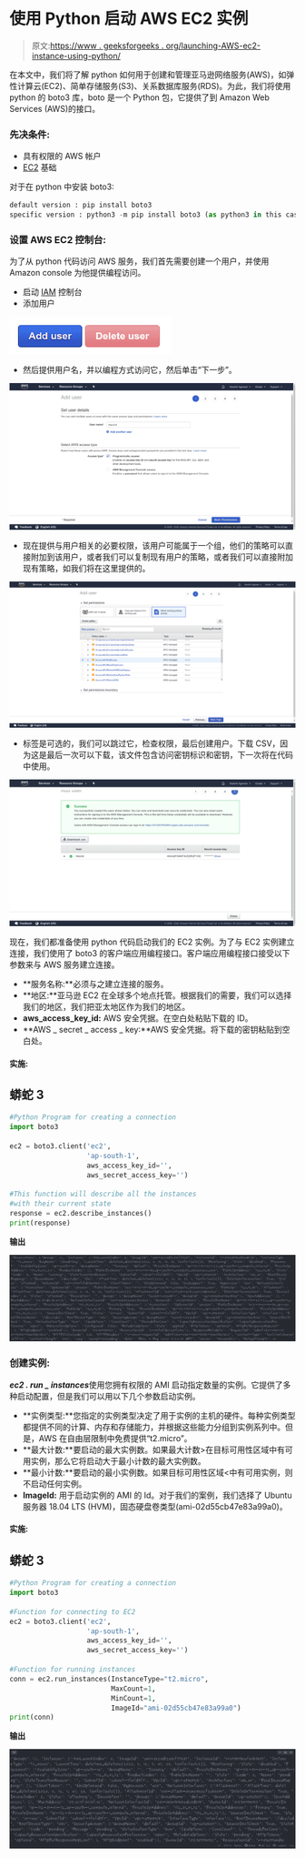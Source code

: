 # 使用 Python 启动 AWS EC2 实例

> 原文:[https://www . geeksforgeeks . org/launching-AWS-ec2-instance-using-python/](https://www.geeksforgeeks.org/launching-aws-ec2-instance-using-python/)

在本文中，我们将了解 python 如何用于创建和管理亚马逊网络服务(AWS)，如弹性计算云(EC2)、简单存储服务(S3)、关系数据库服务(RDS)。为此，我们将使用 python 的 boto3 库，boto 是一个 Python 包，它提供了到 Amazon Web Services (AWS)的接口。

### **先决条件:**

*   具有权限的 AWS 帐户
*   [EC2](https://www.geeksforgeeks.org/what-is-elastic-compute-cloud-ec2/) 基础

对于在 python 中安装 boto3:

```py
default version : pip install boto3
specific version : python3 -m pip install boto3 (as python3 in this case)

```

### 设置 AWS EC2 控制台:

为了从 python 代码访问 AWS 服务，我们首先需要创建一个用户，并使用 Amazon console 为他提供编程访问。

*   启动 [IAM](https://console.aws.amazon.com/iam/home#/users) 控制台
*   添加用户

![add user in IAM console](img/316e9179056d082efa8f61914e5d6e87.png)

*   然后提供用户名，并以编程方式访问它，然后单击“下一步”。

![](img/1e8803810e5f5cee1f229a8f6dafc3b2.png)

*   现在提供与用户相关的必要权限，该用户可能属于一个组，他们的策略可以直接附加到该用户，或者我们可以复制现有用户的策略，或者我们可以直接附加现有策略，如我们将在这里提供的。

![EC2 permissions](img/4964b4f7ccaa5a7df92a42f98d3fbede.png)

*   标签是可选的，我们可以跳过它，检查权限，最后创建用户。下载 CSV，因为这是最后一次可以下载，该文件包含访问密钥标识和密钥，下一次将在代码中使用。

![AWS permission review page](img/4ee3b60c750ad6e6ef30680346768dbb.png)

现在，我们都准备使用 python 代码启动我们的 EC2 实例。为了与 EC2 实例建立连接，我们使用了 boto3 的客户端应用编程接口。客户端应用编程接口接受以下参数来与 AWS 服务建立连接。

*   **服务名称:**必须与之建立连接的服务。
*   **地区:**亚马逊 EC2 在全球多个地点托管。根据我们的需要，我们可以选择我们的地区，我们把亚太地区作为我们的地区。
*   **aws_access_key_id:** AWS 安全凭据。在空白处粘贴下载的 ID。
*   **AWS _ secret _ access _ key:**AWS 安全凭据。将下载的密钥粘贴到空白处。

#### **实施:**

## 蟒蛇 3

```py
#Python Program for creating a connection
import boto3

ec2 = boto3.client('ec2',
                   'ap-south-1',
                   aws_access_key_id='',
                   aws_secret_access_key='')

#This function will describe all the instances
#with their current state 
response = ec2.describe_instances()
print(response)
```

**输出**

![EC2 instance launch through cmd](img/bd122b1c937e644abe248a171a07e544.png)

### **创建实例**:

***ec2 . run _ instances***使用您拥有权限的 AMI 启动指定数量的实例。它提供了多种启动配置，但是我们可以用以下几个参数启动实例。

*   **实例类型:**您指定的实例类型决定了用于实例的主机的硬件。每种实例类型都提供不同的计算、内存和存储能力，并根据这些能力分组到实例系列中。但是，AWS 在自由层限制中免费提供“t2.micro”。
*   **最大计数:**要启动的最大实例数。如果最大计数>在目标可用性区域中有可用实例，那么它将启动大于最小计数的最大实例数。
*   **最小计数:**要启动的最小实例数。如果目标可用性区域<中有可用实例，则不启动任何实例。
*   **ImageId:** 用于启动实例的 AMI 的 Id。对于我们的案例，我们选择了 Ubuntu 服务器 18.04 LTS (HVM)，固态硬盘卷类型(ami-02d55cb47e83a99a0)。

#### **实施:**

## 蟒蛇 3

```py
#Python Program for creating a connection
import boto3

#Function for connecting to EC2 
ec2 = boto3.client('ec2',
                   'ap-south-1',
                   aws_access_key_id='',
                   aws_secret_access_key='')

#Function for running instances
conn = ec2.run_instances(InstanceType="t2.micro",
                         MaxCount=1,
                         MinCount=1,
                         ImageId="ami-02d55cb47e83a99a0")
print(conn)
```

**输出**

![EC2 instance launch through cmd](img/20e3b956a6eed317ede069afba5aaa1b.png)